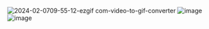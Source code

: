 ![2024-02-0709-55-12-ezgif com-video-to-gif-converter](https://github.com/dannyjp98/Infotainment/assets/38790262/c85810f8-5cfb-48df-abbc-1823d982c9fb)
![image](https://github.com/dannyjp98/Infotainment/assets/38790262/64066b24-6d5a-47ea-a1ac-791b540f9159)
![image](https://github.com/dannyjp98/Infotainment/assets/38790262/a3467a2e-e877-4c0d-bdd3-1df5bc3835fd)
